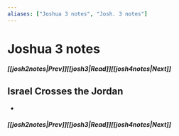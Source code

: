 ```yaml
---
aliases: ["Joshua 3 notes", "Josh. 3 notes"]
---
```

# Joshua 3 notes
##### <span class=arrow-left></span>[[josh2notes|Prev]]<span class=navigation-separator></span>[[josh3|Read]]<span class=navigation-separator></span>[[josh4notes|Next]]<span class=arrow-right></span>
## Israel Crosses the Jordan
- 
##### <span class=arrow-left></span>[[josh2notes|Prev]]<span class=navigation-separator></span>[[josh3|Read]]<span class=navigation-separator></span>[[josh4notes|Next]]<span class=arrow-right></span>